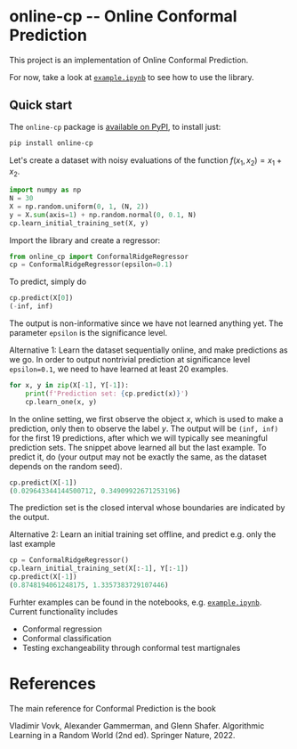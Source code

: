 # online-cp -- Online Conformal Prediction

This project is an implementation of Online Conformal Prediction.

For now, take a look at [`example.ipynb`] to see how to use the library.


## Quick start

The `online-cp` package is [available on PyPI], to install just:

```bash
pip install online-cp
```

Let's create a dataset with noisy evaluations of the function $f(x_1, x_2) = x_1 + x_2$.

```py
import numpy as np
N = 30
X = np.random.uniform(0, 1, (N, 2))
y = X.sum(axis=1) + np.random.normal(0, 0.1, N)
cp.learn_initial_training_set(X, y)
```

Import the library and create a regressor:

```py
from online_cp import ConformalRidgeRegressor
cp = ConformalRidgeRegressor(epsilon=0.1)
```

To predict, simply do
```py
cp.predict(X[0])
(-inf, inf)
```
The output is non-informative since we have not learned anything yet. The parameter `epsilon` is the significance level.

Alternative 1: Learn the dataset sequentially online, and make predictions as we go. In order to output nontrivial prediction at significance level `epsilon=0.1`, we need to have learned at least 20 examples.

```py
for x, y in zip(X[-1], Y[-1]):
    print(f'Prediction set: {cp.predict(x)}')
    cp.learn_one(x, y)
```

In the online setting, we first observe the object $x$, which is used to make a prediction, only then to observe the label $y$. The output will be `(inf, inf)` for the first 19 predictions, after which we will typically see meaningful prediction sets. The snippet above learned all but the last example. To predict it, do (your output may not be exactly the same, as the dataset depends on the random seed).

```py
cp.predict(X[-1])
(0.029643344144500712, 0.34909922671253196)
```

The prediction set is the closed interval whose boundaries are indicated by the output.

Alternative 2: Learn an initial training set offline, and predict e.g. only the last example

```py
cp = ConformalRidgeRegressor()
cp.learn_initial_training_set(X[:-1], Y[:-1])
cp.predict(X[-1])
(0.8748194061248175, 1.3357383729107446)
```

Furhter examples can be found in the notebooks, e.g. [`example.ipynb`]. Current functionality includes
* Conformal regression
* Conformal classification
* Testing exchangeability through conformal test martignales


# References

The main reference for Conformal Prediction is the book

Vladimir Vovk, Alexander Gammerman, and Glenn Shafer. Algorithmic Learning in a Random World (2nd ed). Springer Nature, 2022.


[`example.ipynb`]: https://github.com/egonmedhatten/online-cp/blob/main/notebooks/example.ipynb
[available on PyPI]: https://pypi.org/project/online-cp/
